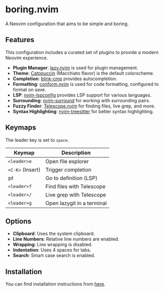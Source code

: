 # boring.nvim

A Neovim configuration that aims to be simple and boring.

## Features

This configuration includes a curated set of plugins to provide a modern Neovim experience.

- **Plugin Manager**: [lazy.nvim](https://github.com/folke/lazy.nvim) is used for plugin management.
- **Theme**: [Catppuccin](https://github.com/catppuccin/nvim) (Macchiato flavor) is the default colorscheme.
- **Completion**: [blink-cmp](https://github.com/saghen/blink.cmp) provides autocompletion.
- **Formatting**: [conform.nvim](https://github.com/stevearc/conform.nvim) is used for code formatting, configured to format on save.
- **LSP**: [nvim-lspconfig](https://github.com/neovim/nvim-lspconfig) provides LSP support for various languages.
- **Surrounding**: [nvim-surround](https://github.com/kylechui/nvim-surround) for working with surrounding pairs.
- **Fuzzy Finder**: [Telescope.nvim](https://github.com/nvim-telescope/telescope.nvim) for finding files, live grep, and more.
- **Syntax Highlighting**: [nvim-treesitter](https://github.com/nvim-treesitter/nvim-treesitter) for better syntax highlighting.

## Keymaps

The leader key is set to `space`.

| Keymap        | Description                  |
|---------------|------------------------------|
| `<leader>e`   | Open file explorer           |
| `<C-K>` (Insert) | Trigger completion           |
| `gd`          | Go to definition (LSP)       |
| `<leader>f`   | Find files with Telescope    |
| `<leader>/`   | Live grep with Telescope     |
| `<leader>g`   | Open lazygit in a terminal   |

## Options

- **Clipboard**: Uses the system clipboard.
- **Line Numbers**: Relative line numbers are enabled.
- **Wrapping**: Line wrapping is disabled.
- **Indentation**: Uses 4 spaces for tabs.
- **Search**: Smart case search is enabled.

## Installation

You can find installation instructions from [here](https://github.com/boringconfigs/#installation).
